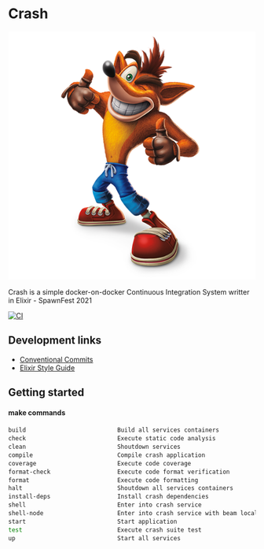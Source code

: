 # Crash

![Crash from Crash Bandicoot™](https://github.com/spawnfest/crash/blob/master/media/crash-bandicoot.png)

Crash is a simple docker-on-docker Continuous Integration System writter in Elixir - SpawnFest 2021

[![CI](https://github.com/spawnfest/crash/actions/workflows/crash-ci.yml/badge.svg)](https://github.com/spawnfest/crash/actions/workflows/crash-ci.yml)


## Development links

  * [Conventional Commits][1]
  * [Elixir Style Guide][2]

  [1]: https://www.conventionalcommits.org/en/v1.0.0/
  [2]: https://github.com/christopheradams/elixir_style_guide


## Getting started

#### make commands

```bash
build                          Build all services containers
check                          Execute static code analysis
clean                          Shoutdown services
compile                        Compile crash application
coverage                       Execute code coverage
format-check                   Execute code format verification
format                         Execute code formatting
halt                           Shoutdown all services containers
install-deps                   Install crash dependencies
shell                          Enter into crash service
shell-node                     Enter into crash service with beam local-node name
start                          Start application
test                           Execute crash suite test
up                             Start all services
```
